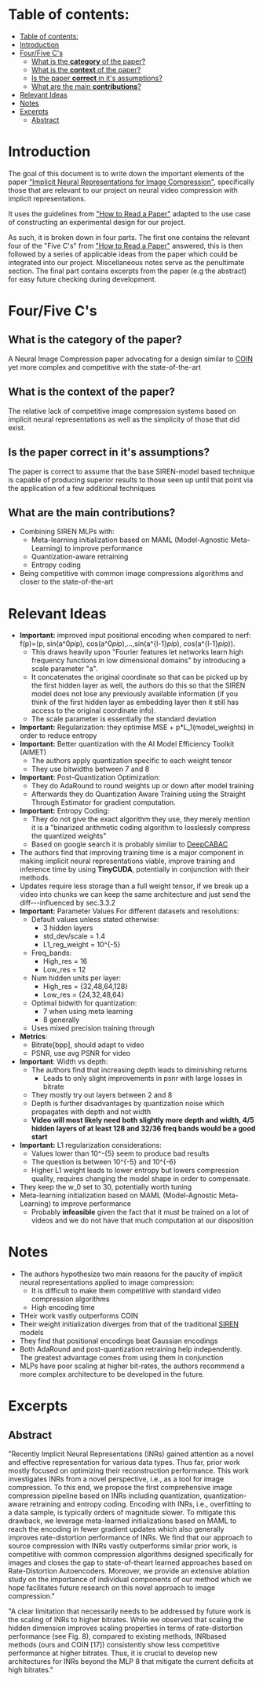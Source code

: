 # Table of contents:
- [Table of contents:](#table-of-contents)
- [Introduction](#introduction)
- [Four/Five C's](#fourfive-cs)
  - [What is the **category** of the paper?](#what-is-the-category-of-the-paper)
  - [What is the **context** of the paper?](#what-is-the-context-of-the-paper)
  - [Is the paper **correct** in it's assumptions?](#is-the-paper-correct-in-its-assumptions)
  - [What are the main **contributions**?](#what-are-the-main-contributions)
- [Relevant Ideas](#relevant-ideas)
- [Notes](#notes)
- [Excerpts](#excerpts)
  - [Abstract](#abstract)

# Introduction
The goal of this document is to write down the important elements of the paper ["Implicit Neural Representations for Image Compression"](https://arxiv.org/pdf/2112.04267.pdf), specifically those that are relevant to our project on neural video compression with implicit representations.

It uses the guidelines from ["How to Read a Paper"](https://dl.acm.org/doi/pdf/10.1145/1273445.1273458) adapted to the use case of constructing an experimental design for our project.

As such, it is broken down in four parts. The first one contains the relevant four of the "Five C's" from ["How to Read a Paper"](https://dl.acm.org/doi/pdf/10.1145/1273445.1273458) answered, this is then followed by a series of applicable ideas from the paper which could be integrated into our project. Miscellaneous notes serve as the penultimate section. The final part contains excerpts from the paper (e.g the abstract) for easy future checking during development.



# Four/Five C's
## What is the **category** of the paper?
A Neural Image Compression paper advocating for a design similar to [COIN](COIN:%20COmpression%20with%20Implicit%20Neural%20representations.md) yet more complex and competitive with the state-of-the-art

## What is the **context** of the paper?
The relative lack of competitive image compression systems based on implicit neural representations as well as the simplicity of those that did exist. 

## Is the paper **correct** in it's assumptions?
The paper is correct to assume that the base SIREN-model based technique is capable of producing superior results to those seen up until that point via the application of a few additional techniques 

## What are the main **contributions**?

- Combining SIREN MLPs with:
  - Meta-learning initialization based on MAML (Model-Agnostic Meta-Learning) to improve performance
  - Quantization-aware retraining
  - Entropy coding
- Being competitive with common image compressions algorithms and closer to the state-of-the-art

# Relevant Ideas

- **Important:** improved input positional encoding when compared to nerf: f(p)=(p, sin(a^0*pi*p), cos(a^0*pi*p),...,sin(a^{l-1}*pi*p), cos(a^{l-1}*pi*p)). 
  - This draws heavily upon "Fourier features let networks learn high frequency functions in low dimensional domains" by introducing a scale parameter "a".
  - It concatenates the original coordinate so that can be picked up by the first hidden layer as well, the authors do this so that the SIREN model does not lose any previously available information (if you think of the first hidden layer as embedding layer then it still has access to the original coordinate info).
  - The scale parameter is essentially the standard deviation
- **Important:** Regularization: they optimise MSE + p*L_1(model_weights) in order to reduce entropy
- **Important:** Better quantization with the AI Model Efficiency Toolkit (AIMET)
  - The authors apply quantization specific to each weight tensor 
  - They use bitwidths between 7 and 8
- **Important:**  Post-Quantization Optimization: 
  - They do AdaRound to round weights up or down after model training
  - Afterwards they do Quantization Aware Training using the Straight Through Estimator for gradient computation.
- **Important:**  Entropy Coding: 
  - They do not give the exact algorithm they use, they merely mention it is a "binarized arithmetic coding algorithm to losslessly compress the quantized weights"
  - Based on google search it is probably similar to [DeepCABAC](https://github.com/fraunhoferhhi/DeepCABAC) 
- The authors find that improving training time is a major component in making implicit neural representations viable, improve training and inference time by using **TinyCUDA**, potentially in conjunction with their methods.
- Updates require less storage than a full weight tensor, if we break up a video into chunks we can keep the same architecture and just send the diff---influenced by sec.3.3.2
- **Important:** Parameter Values For different datasets and resolutions:
  - Default values unless stated otherwise:
    - 3 hidden layers
    - std_dev/scale = 1.4
    - L1_reg_weight = 10^{-5}
  - Freq_bands:
    - High_res = 16
    - Low_res = 12
  - Num hidden units per layer:
    - High_res = {32,48,64,128}
    - Low_res = {24,32,48,64}
  - Optimal bidwith for quantization:
    - 7 when using meta learning
    - 8 generally
  - Uses mixed precision training through
- **Metrics**:
  - Bitrate[bpp], should adapt to video
  - PSNR, use avg PSNR for video
- **Important**: Width vs depth:
  - The authors find that increasing depth leads to diminishing returns
    - Leads to only slight improvements in psnr with large losses in bitrate
  - They mostly try out layers between 2 and 8
  - Depth is further disadvantages by quantization noise which propagates with depth and not width
  - **Video will most likely need both slightly more depth and width, 4/5 hidden layers of at least 128 and 32/36 freq bands would be a good start**
- **Important:** L1 regularization considerations:
  - Values lower than 10^-{5} seem to produce bad results 
  - The question is between 10^{-5} and 10^{-6}
  - Higher L1 weight leads to lower entropy but lowers compression quality, requires changing the model shape in order to compensate.
- They keep the w_0 set to 30, potentially worth tuning 
- Meta-learning initialization based on MAML (Model-Agnostic Meta-Learning) to improve performance
  - Probably **infeasible** given the fact that it must be trained on a lot of videos and we do not have that much computation at our disposition




# Notes

- The authors hypothesize two main reasons for the paucity of implicit neural representations applied to image compression: 
  - It is difficult to make them competitive with standard video compression algorithms
  - High encoding time
- THeir work vastly outperforms COIN
- Their weight initialization diverges from that of the traditional [SIREN](SIREN:%20Implicit%20Neural%20Representations%20with%20Periodic%20Activation%20Functions.md) models
- They find that positional encodings beat Gaussian encodings
- Both AdaRound and post-quantization retraining help independently. The greatest advantage comes from using them in conjunction
- MLPs have poor scaling at higher bit-rates, the authors recommend a more complex architecture to be developed in the future.



# Excerpts

## Abstract 

"Recently Implicit Neural Representations (INRs) gained
attention as a novel and effective representation for various
data types. Thus far, prior work mostly focused on optimizing their reconstruction performance. This work investigates INRs from a novel perspective, i.e., as a tool for image
compression. To this end, we propose the first comprehensive image compression pipeline based on INRs including
quantization, quantization-aware retraining and entropy
coding. Encoding with INRs, i.e., overfitting to a data sample, is typically orders of magnitude slower. To mitigate this
drawback, we leverage meta-learned initializations based
on MAML to reach the encoding in fewer gradient updates
which also generally improves rate-distortion performance
of INRs. We find that our approach to source compression with INRs vastly outperforms similar prior work, is
competitive with common compression algorithms designed
specifically for images and closes the gap to state-of-theart learned approaches based on Rate-Distortion Autoencoders. Moreover, we provide an extensive ablation study
on the importance of individual components of our method
which we hope facilitates future research on this novel approach to image compression."

"A clear limitation that necessarily needs to be addressed
by future work is the scaling of INRs to higher bitrates.
While we observed that scaling the hidden dimension improves scaling properties in terms of rate-distortion performance (see Fig. 8), compared to existing methods, INRbased methods (ours and COIN [17]) consistently show less
competitive performance at higher bitrates. Thus, it is crucial to develop new architectures for INRs beyond the MLP
8
that mitigate the current deficits at high bitrates."